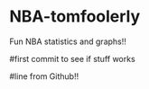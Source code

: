 # NBA-tomfoolerly
Fun NBA statistics and graphs!!

#first commit to see if stuff works

#line from Github!!
